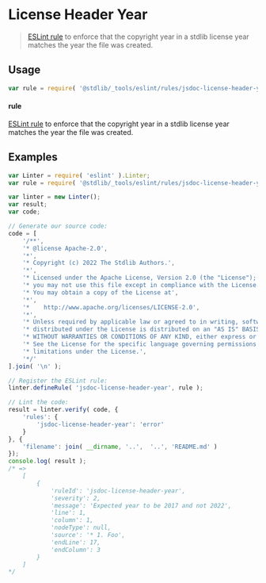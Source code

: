 <!--

@license Apache-2.0

Copyright (c) 2022 The Stdlib Authors.

Licensed under the Apache License, Version 2.0 (the "License");
you may not use this file except in compliance with the License.
You may obtain a copy of the License at

   http://www.apache.org/licenses/LICENSE-2.0

Unless required by applicable law or agreed to in writing, software
distributed under the License is distributed on an "AS IS" BASIS,
WITHOUT WARRANTIES OR CONDITIONS OF ANY KIND, either express or implied.
See the License for the specific language governing permissions and
limitations under the License.

-->

# License Header Year

> [ESLint rule][eslint-rules] to enforce that the copyright year in a stdlib license year matches the year the file was created.

<section class="intro">

</section>

<!-- /.intro -->

<section class="usage">

## Usage

```javascript
var rule = require( '@stdlib/_tools/eslint/rules/jsdoc-license-header-year' );
```

#### rule

[ESLint rule][eslint-rules] to enforce that the copyright year in a stdlib license year matches the year the file was created.

</section>

<!-- /.usage -->

<section class="examples">

## Examples

<!-- eslint no-undef: "error" -->

```javascript
var Linter = require( 'eslint' ).Linter;
var rule = require( '@stdlib/_tools/eslint/rules/jsdoc-license-header-year' );

var linter = new Linter();
var result;
var code;

// Generate our source code:
code = [
    '/**',
    '* @license Apache-2.0',
    '*',
    '* Copyright (c) 2022 The Stdlib Authors.',
    '*',
    '* Licensed under the Apache License, Version 2.0 (the "License");',
    '* you may not use this file except in compliance with the License.',
    '* You may obtain a copy of the License at',
    '*',
    '*    http://www.apache.org/licenses/LICENSE-2.0',
    '*',
    '* Unless required by applicable law or agreed to in writing, software',
    '* distributed under the License is distributed on an "AS IS" BASIS,',
    '* WITHOUT WARRANTIES OR CONDITIONS OF ANY KIND, either express or implied.',
    '* See the License for the specific language governing permissions and',
    '* limitations under the License.',
    '*/'
].join( '\n' );

// Register the ESLint rule:
linter.defineRule( 'jsdoc-license-header-year', rule );

// Lint the code:
result = linter.verify( code, {
    'rules': {
        'jsdoc-license-header-year': 'error'
    }
}, {
    'filename': join( __dirname, '..',  '..', 'README.md' )
});
console.log( result );
/* =>
    [
        {
            'ruleId': 'jsdoc-license-header-year',
            'severity': 2,
            'message': 'Expected year to be 2017 and not 2022',
            'line': 1,
            'column': 1,
            'nodeType': null,
            'source': '* 1. Foo',
            'endLine': 17,
            'endColumn': 3
        }
    ]
*/
```

</section>

<!-- /.examples -->

<!-- Section for related `stdlib` packages. Do not manually edit this section, as it is automatically populated. -->

<section class="related">

</section>

<!-- /.related -->

<!-- Section for all links. Make sure to keep an empty line after the `section` element and another before the `/section` close. -->

<section class="links">

[eslint-rules]: https://eslint.org/docs/developer-guide/working-with-rules

</section>

<!-- /.links -->
